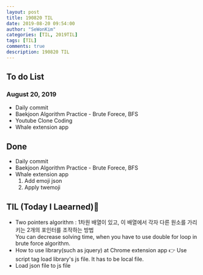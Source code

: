 ```yaml
---
layout: post
title: 190820 TIL
date: 2019-08-20 09:54:00
author: "SeWonKim"
categories: [TIL, 2019TIL]
tags: [TIL]
comments: true
description: 190820 TIL
---
```


## To do List

### August 20, 2019

- Daily commit
- Baekjoon Algorithm Practice - Brute Forece, BFS
- Youtube Clone Coding
- Whale extension app

## Done

- Daily commit
- Baekjoon Algorithm Practice - Brute Forece, BFS
- Whale extension app
  1. Add emoji json
  2. Apply twemoji

## TIL (Today I Laearned)🤔

- Two pointers algorithm : 1차원 배열이 있고, 이 배열에서 각자 다른 원소를 가리키는 2개의 포인터를 조작하는 방법  
  You can decrease solving time, when you have to use double for loop in brute force algorithm.
- How to use library(such as jquery) at Chrome extension app 👉 Use script tag load library's js file. It has to be local file.
- Load json file to js file
